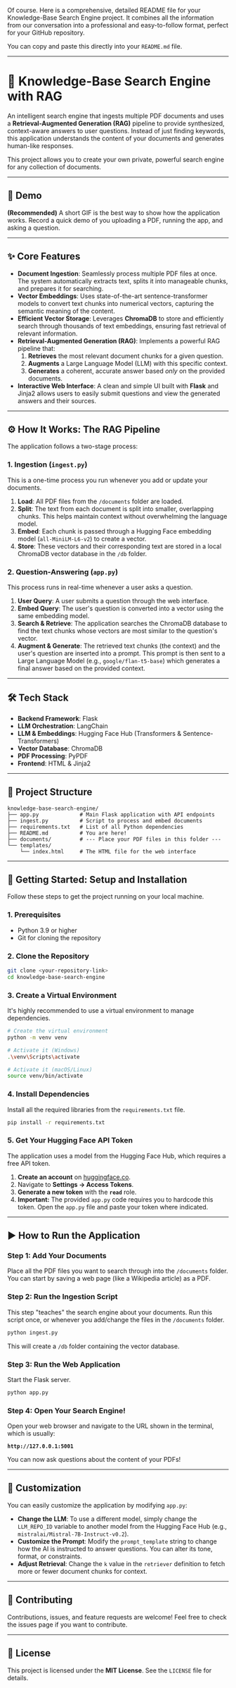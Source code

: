 Of course. Here is a comprehensive, detailed README file for your Knowledge-Base Search Engine project. It combines all the information from our conversation into a professional and easy-to-follow format, perfect for your GitHub repository.

You can copy and paste this directly into your `README.md` file.

-----

# 🧠 Knowledge-Base Search Engine with RAG

[](https://www.python.org/downloads/)
[](https://opensource.org/licenses/MIT)
[](https://flask.palletsprojects.com/)

An intelligent search engine that ingests multiple PDF documents and uses a **Retrieval-Augmented Generation (RAG)** pipeline to provide synthesized, context-aware answers to user questions. Instead of just finding keywords, this application understands the content of your documents and generates human-like responses.

This project allows you to create your own private, powerful search engine for any collection of documents.

-----

## 📸 Demo

**(Recommended)** A short GIF is the best way to show how the application works. Record a quick demo of you uploading a PDF, running the app, and asking a question.

-----

## ✨ Core Features

  * **Document Ingestion**: Seamlessly process multiple PDF files at once. The system automatically extracts text, splits it into manageable chunks, and prepares it for searching.
  * **Vector Embeddings**: Uses state-of-the-art sentence-transformer models to convert text chunks into numerical vectors, capturing the semantic meaning of the content.
  * **Efficient Vector Storage**: Leverages **ChromaDB** to store and efficiently search through thousands of text embeddings, ensuring fast retrieval of relevant information.
  * **Retrieval-Augmented Generation (RAG)**: Implements a powerful RAG pipeline that:
    1.  **Retrieves** the most relevant document chunks for a given question.
    2.  **Augments** a Large Language Model (LLM) with this specific context.
    3.  **Generates** a coherent, accurate answer based *only* on the provided documents.
  * **Interactive Web Interface**: A clean and simple UI built with **Flask** and Jinja2 allows users to easily submit questions and view the generated answers and their sources.

-----

## ⚙️ How It Works: The RAG Pipeline

The application follows a two-stage process:

### 1\. Ingestion (`ingest.py`)

This is a one-time process you run whenever you add or update your documents.

1.  **Load**: All PDF files from the `/documents` folder are loaded.
2.  **Split**: The text from each document is split into smaller, overlapping chunks. This helps maintain context without overwhelming the language model.
3.  **Embed**: Each chunk is passed through a Hugging Face embedding model (`all-MiniLM-L6-v2`) to create a vector.
4.  **Store**: These vectors and their corresponding text are stored in a local ChromaDB vector database in the `/db` folder.

### 2\. Question-Answering (`app.py`)

This process runs in real-time whenever a user asks a question.

1.  **User Query**: A user submits a question through the web interface.
2.  **Embed Query**: The user's question is converted into a vector using the same embedding model.
3.  **Search & Retrieve**: The application searches the ChromaDB database to find the text chunks whose vectors are most similar to the question's vector.
4.  **Augment & Generate**: The retrieved text chunks (the context) and the user's question are inserted into a prompt. This prompt is then sent to a Large Language Model (e.g., `google/flan-t5-base`) which generates a final answer based on the provided context.

-----

## 🛠️ Tech Stack

  * **Backend Framework**: Flask
  * **LLM Orchestration**: LangChain
  * **LLM & Embeddings**: Hugging Face Hub (Transformers & Sentence-Transformers)
  * **Vector Database**: ChromaDB
  * **PDF Processing**: PyPDF
  * **Frontend**: HTML & Jinja2

-----

## 📂 Project Structure

```
knowledge-base-search-engine/
├── app.py             # Main Flask application with API endpoints
├── ingest.py          # Script to process and embed documents
├── requirements.txt   # List of all Python dependencies
├── README.md          # You are here!
├── documents/         # --- Place your PDF files in this folder ---
└── templates/
    └── index.html     # The HTML file for the web interface
```

-----

## 🚀 Getting Started: Setup and Installation

Follow these steps to get the project running on your local machine.

### 1\. Prerequisites

  * Python 3.9 or higher
  * Git for cloning the repository

### 2\. Clone the Repository

```bash
git clone <your-repository-link>
cd knowledge-base-search-engine
```

### 3\. Create a Virtual Environment

It's highly recommended to use a virtual environment to manage dependencies.

```bash
# Create the virtual environment
python -m venv venv

# Activate it (Windows)
.\venv\Scripts\activate

# Activate it (macOS/Linux)
source venv/bin/activate
```

### 4\. Install Dependencies

Install all the required libraries from the `requirements.txt` file.

```bash
pip install -r requirements.txt
```

### 5\. Get Your Hugging Face API Token

The application uses a model from the Hugging Face Hub, which requires a free API token.

1.  **Create an account** on [huggingface.co](https://huggingface.co).
2.  Navigate to **Settings -\> Access Tokens**.
3.  **Generate a new token** with the **`read`** role.
4.  **Important:** The provided `app.py` code requires you to hardcode this token. Open the `app.py` file and paste your token where indicated.

-----

## ▶️ How to Run the Application

### Step 1: Add Your Documents

Place all the PDF files you want to search through into the `/documents` folder. You can start by saving a web page (like a Wikipedia article) as a PDF.

### Step 2: Run the Ingestion Script

This step "teaches" the search engine about your documents. Run this script once, or whenever you add/change the files in the `/documents` folder.

```bash
python ingest.py
```

This will create a `/db` folder containing the vector database.

### Step 3: Run the Web Application

Start the Flask server.

```bash
python app.py
```

### Step 4: Open Your Search Engine\!

Open your web browser and navigate to the URL shown in the terminal, which is usually:

**`http://127.0.0.1:5001`**

You can now ask questions about the content of your PDFs\!

-----

## 🔧 Customization

You can easily customize the application by modifying `app.py`:

  * **Change the LLM**: To use a different model, simply change the `LLM_REPO_ID` variable to another model from the Hugging Face Hub (e.g., `mistralai/Mistral-7B-Instruct-v0.2`).
  * **Customize the Prompt**: Modify the `prompt_template` string to change how the AI is instructed to answer questions. You can alter its tone, format, or constraints.
  * **Adjust Retrieval**: Change the `k` value in the `retriever` definition to fetch more or fewer document chunks for context.

-----

## 🤝 Contributing

Contributions, issues, and feature requests are welcome\! Feel free to check the issues page if you want to contribute.

-----

## 📜 License

This project is licensed under the **MIT License**. See the `LICENSE` file for details.
